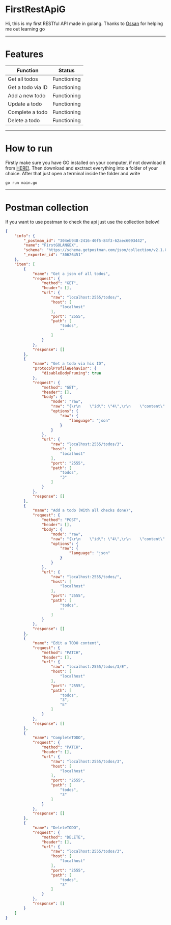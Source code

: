# FirstRestApiG
Hi, this is my first RESTful API made in golang. Thanks to [Ossan]([https://website-name.com](https://github.com/ossan-dev)https://github.com/ossan-dev) for helping me out learning go
***
# Features
|Function|Status|
|-----|--------|
|Get all todos|Functioning|
|Get a todo via ID|Functioning|
|Add a new todo|Functioning|
|Update a todo|Functioning|
|Complete a todo|Functioning|
|Delete a todo|Functioning|
***

# How to run
Firstly make sure you have GO installed on your computer, if not download it from [HERE!](https://go.dev/dl/).
Then download and exctract everything into a folder of your choice.
After that just open a terminal inside the folder and write
```
go run main.go
```
***
# Postman collection
If you want to use postman to check the api just use the collection below!
```json
{
	"info": {
		"_postman_id": "304eb948-2416-40f5-84f3-62aec6093442",
		"name": "FirstGOLANGEX",
		"schema": "https://schema.getpostman.com/json/collection/v2.1.0/collection.json",
		"_exporter_id": "30626451"
	},
	"item": [
		{
			"name": "Get a json of all todos",
			"request": {
				"method": "GET",
				"header": [],
				"url": {
					"raw": "localhost:2555/todos/",
					"host": [
						"localhost"
					],
					"port": "2555",
					"path": [
						"todos",
						""
					]
				}
			},
			"response": []
		},
		{
			"name": "Get a todo via his ID",
			"protocolProfileBehavior": {
				"disableBodyPruning": true
			},
			"request": {
				"method": "GET",
				"header": [],
				"body": {
					"mode": "raw",
					"raw": "{\r\n    \"id\": \"4\",\r\n    \"content\": \"test44324\",\r\n    \"finished\": false,\r\n    \"endYear\": \"2023\",\r\n    \"endMonth\": \"12\",\r\n    \"endDay\": \"5\"\r\n}",
					"options": {
						"raw": {
							"language": "json"
						}
					}
				},
				"url": {
					"raw": "localhost:2555/todos/3",
					"host": [
						"localhost"
					],
					"port": "2555",
					"path": [
						"todos",
						"3"
					]
				}
			},
			"response": []
		},
		{
			"name": "Add a todo (With all checks done)",
			"request": {
				"method": "POST",
				"header": [],
				"body": {
					"mode": "raw",
					"raw": "{\r\n    \"id\": \"4\",\r\n    \"content\": \"test4\",\r\n    \"finished\": false,\r\n    \"endYear\": \"2023\",\r\n    \"endMonth\": \"12\",\r\n    \"endDay\": \"5\"\r\n}",
					"options": {
						"raw": {
							"language": "json"
						}
					}
				},
				"url": {
					"raw": "localhost:2555/todos/",
					"host": [
						"localhost"
					],
					"port": "2555",
					"path": [
						"todos",
						""
					]
				}
			},
			"response": []
		},
		{
			"name": "Edit a TODO content",
			"request": {
				"method": "PATCH",
				"header": [],
				"url": {
					"raw": "localhost:2555/todos/3/E",
					"host": [
						"localhost"
					],
					"port": "2555",
					"path": [
						"todos",
						"3",
						"E"
					]
				}
			},
			"response": []
		},
		{
			"name": "CompleteTODO",
			"request": {
				"method": "PATCH",
				"header": [],
				"url": {
					"raw": "localhost:2555/todos/3",
					"host": [
						"localhost"
					],
					"port": "2555",
					"path": [
						"todos",
						"3"
					]
				}
			},
			"response": []
		},
		{
			"name": "DeleteTODO",
			"request": {
				"method": "DELETE",
				"header": [],
				"url": {
					"raw": "localhost:2555/todos/3",
					"host": [
						"localhost"
					],
					"port": "2555",
					"path": [
						"todos",
						"3"
					]
				}
			},
			"response": []
		}
	]
}
```
